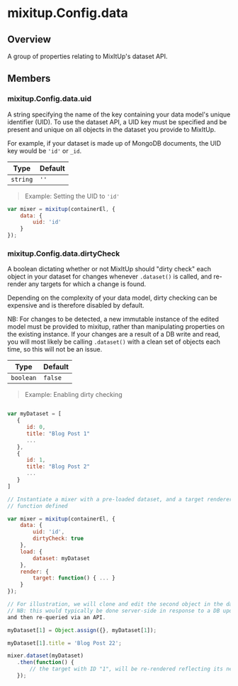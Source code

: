 # mixitup.Config.data

## Overview

A group of properties relating to MixItUp's dataset API.


## Members

### <a id="mixitup.Config.data#uid">mixitup.Config.data.uid</a>




A string specifying the name of the key containing your data model's unique
identifier (UID). To use the dataset API, a UID key must be specified and
be present and unique on all objects in the dataset you provide to MixItUp.

For example, if your dataset is made up of MongoDB documents, the UID
key would be `'id'` or `_id`.


|Type | Default
|---  | ---
|`string`| `''`

> Example: Setting the UID to `'id'`

```js
var mixer = mixitup(containerEl, {
    data: {
        uid: 'id'
    }
});
```

### <a id="mixitup.Config.data#dirtyCheck">mixitup.Config.data.dirtyCheck</a>




A boolean dictating whether or not MixItUp should "dirty check" each object in
your dataset for changes whenever `.dataset()` is called, and re-render any targets
for which a change is found.

Depending on the complexity of your data model, dirty checking can be expensive
and is therefore disabled by default.

NB: For changes to be detected, a new immutable instance of the edited model must be
provided to mixitup, rather than manipulating properties on the existing instance.
If your changes are a result of a DB write and read, you will most likely be calling
`.dataset()` with a clean set of objects each time, so this will not be an issue.


|Type | Default
|---  | ---
|`boolean`| `false`

> Example: Enabling dirty checking

```js

var myDataset = [
   {
      id: 0,
      title: "Blog Post 1"
      ...
   },
   {
      id: 1,
      title: "Blog Post 2"
      ...
   }
]

// Instantiate a mixer with a pre-loaded dataset, and a target renderer
// function defined

var mixer = mixitup(containerEl, {
    data: {
        uid: 'id',
        dirtyCheck: true
    },
    load: {
        dataset: myDataset
    },
    render: {
        target: function() { ... }
    }
});

// For illustration, we will clone and edit the second object in the dataset.
// NB: this would typically be done server-side in response to a DB update,
and then re-queried via an API.

myDataset[1] = Object.assign({}, myDataset[1]);

myDataset[1].title = 'Blog Post 22';

mixer.dataset(myDataset)
   .then(function() {
       // the target with ID "1", will be re-rendered reflecting its new title
   });
```

